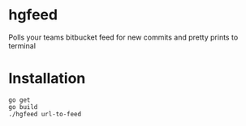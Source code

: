 hgfeed
======

Polls your teams bitbucket feed for new commits and pretty prints to terminal

# Installation

```cd hgfeed
go get
go build
./hgfeed url-to-feed
